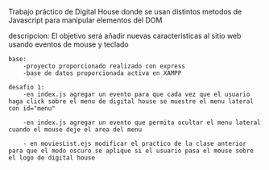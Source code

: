 Trabajo práctico de Digital House donde se usan distintos metodos de Javascript para manipular elementos del DOM

descripcion: El objetivo será añadir nuevas caracteristicas al sitio web usando eventos de mouse y teclado

    base:
        -proyecto proporcionado realizado con express
        -base de datos proporcionada activa en XAMPP

    desafio 1:
        -en index.js agregar un evento para que cada vez que el usuario haga click sobre el menu de digital house se muestre el menu lateral con id="menu"

        -en index.js agregar un evento que permita ocultar el menu lateral cuando el mouse deje el area del menu

        - en moviesList.ejs modificar el practico de la clase anterior para que el modo oscuro se aplique si el usuario pasa el mouse sobre el logo de digital house